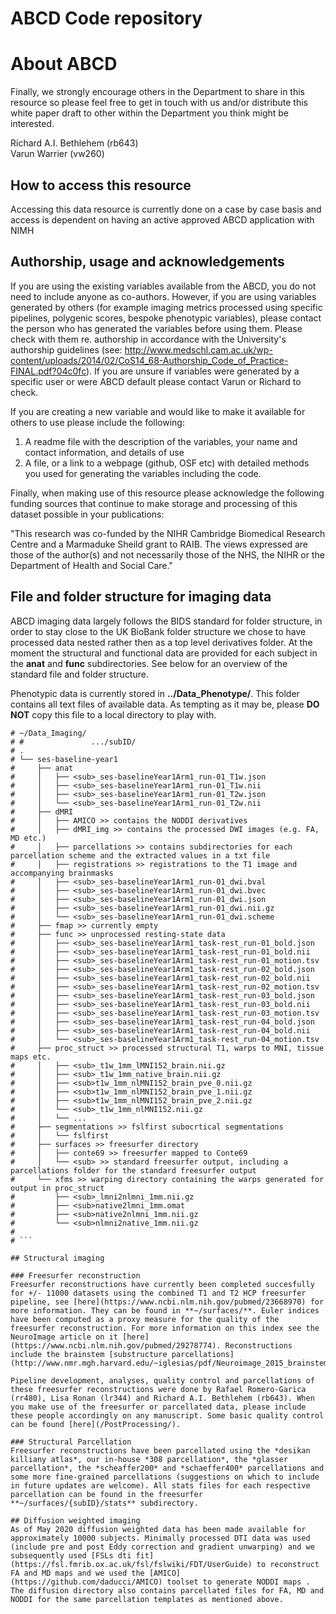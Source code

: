 # ABCD Code repository

# About ABCD


Finally, we strongly encourage others in the Department to share in this resource so please feel free to get in touch with us and/or distribute this white paper draft to other within the Department you think might be interested.

Richard A.I. Bethlehem (rb643)    
Varun Warrier (vw260)      

## How to access this resource
Accessing this data resource is currently done on a case by case basis and access is dependent on having an active approved ABCD application with NIMH

## Authorship, usage and acknowledgements
If you are using the existing variables available from the ABCD, you do not need to include anyone as co-authors. However, if you are using variables generated by others (for example imaging metrics processed using specific pipelines, polygenic scores, bespoke phenotypic variables), please contact the person who has generated the variables before using them. Please check with them re. authorship in accordance with the University's authorship guidelines (see: http://www.medschl.cam.ac.uk/wp-content/uploads/2014/02/CoS14_68-Authorship_Code_of_Practice-FINAL.pdf?04c0fc). If you are unsure if variables were generated by a specific user or were ABCD default please contact Varun or Richard to check.

If you are creating a new variable and would like to make it available for others to use please include the following:    
1. A readme file with the description of the variables, your name and contact information, and details of use   
2. A file, or a link to a webpage (github, OSF etc) with detailed methods you used for generating the variables including the code.    

Finally, when making use of this resource please acknowledge the following funding sources that continue to make storage and processing of this dataset possible in your publications:

"This research was co-funded by the NIHR Cambridge Biomedical Research Centre and a Marmaduke Sheild grant to RAIB. The views expressed are those of the author(s) and not necessarily those of the NHS, the NIHR or the Department of Health and Social Care."


## File and folder structure for imaging data
ABCD imaging data largely follows the BIDS standard for folder structure, in order to stay close to the UK BioBank folder structure we chose to have processed data nested rather then as a top level derivatives folder. At the moment the structural and functional data are provided for each subject in the **anat** and **func** subdirectories. See below for an overview of the standard file and folder structure.

Phenotypic data is currently stored in **../Data_Phenotype/**. This folder contains all text files of available data. As tempting as it may be, please **DO NOT** copy this file to a local directory to play with.

```{r, echo=TRUE}
# ~/Data_Imaging/  
# #               .../subID/  
# .
# └── ses-baseline-year1
#     ├── anat
#     │   ├── <sub>_ses-baselineYear1Arm1_run-01_T1w.json
#     │   ├── <sub>_ses-baselineYear1Arm1_run-01_T1w.nii
#     │   ├── <sub>_ses-baselineYear1Arm1_run-01_T2w.json
#     │   └── <sub>_ses-baselineYear1Arm1_run-01_T2w.nii
#     ├── dMRI
#     │   ├── AMICO >> contains the NODDI derivatives
#     │   ├── dMRI_img >> contains the processed DWI images (e.g. FA, MD etc.)
#     │   ├── parcellations >> contains subdirectories for each parcellation scheme and the extracted values in a txt file
#     │   ├── registrations >> registrations to the T1 image and accompanying brainmasks
#     │   ├── <sub>_ses-baselineYear1Arm1_run-01_dwi.bval
#     │   ├── <sub>_ses-baselineYear1Arm1_run-01_dwi.bvec
#     │   ├── <sub>_ses-baselineYear1Arm1_run-01_dwi.json
#     │   ├── <sub>_ses-baselineYear1Arm1_run-01_dwi.nii.gz
#     │   └── <sub>_ses-baselineYear1Arm1_run-01_dwi.scheme
#     ├── fmap >> currently empty
#     ├── func >> unprocessed resting-state data
#     │   ├── <sub>_ses-baselineYear1Arm1_task-rest_run-01_bold.json
#     │   ├── <sub>_ses-baselineYear1Arm1_task-rest_run-01_bold.nii
#     │   ├── <sub>_ses-baselineYear1Arm1_task-rest_run-01_motion.tsv
#     │   ├── <sub>_ses-baselineYear1Arm1_task-rest_run-02_bold.json
#     │   ├── <sub>_ses-baselineYear1Arm1_task-rest_run-02_bold.nii
#     │   ├── <sub>_ses-baselineYear1Arm1_task-rest_run-02_motion.tsv
#     │   ├── <sub>_ses-baselineYear1Arm1_task-rest_run-03_bold.json
#     │   ├── <sub>_ses-baselineYear1Arm1_task-rest_run-03_bold.nii
#     │   ├── <sub>_ses-baselineYear1Arm1_task-rest_run-03_motion.tsv
#     │   ├── <sub>_ses-baselineYear1Arm1_task-rest_run-04_bold.json
#     │   ├── <sub>_ses-baselineYear1Arm1_task-rest_run-04_bold.nii
#     │   └── <sub>_ses-baselineYear1Arm1_task-rest_run-04_motion.tsv
#     ├── proc_struct >> processed structural T1, warps to MNI, tissue maps etc.
#     │   ├── <sub>_t1w_1mm_lMNI152_brain.nii.gz
#     │   ├── <sub>_t1w_1mm_native_brain.nii.gz
#     │   ├── <sub>t1w_1mm_nlMNI152_brain_pve_0.nii.gz
#     │   ├── <sub>t1w_1mm_nlMNI152_brain_pve_1.nii.gz
#     │   ├── <sub>t1w_1mm_nlMNI152_brain_pve_2.nii.gz
#     │   └── <sub>_t1w_1mm_nlMNI152.nii.gz
#     │   └── ...
#     ├── segmentations >> fslfirst subocrtical segmentations
#     │   └── fslfirst
#     ├── surfaces >> freesurfer directory
#     │   ├── conte69 >> freesurfer mapped to Conte69
#     │   └── <sub> >> standard freesurfer output, including a parcellations folder for the standard freesurfer output
#     └── xfms >> warping directory containing the warps generated for output in proc_struct
#         ├── <sub>_lmni2nlmni_1mm.nii.gz
#         ├── <sub>native2lmni_1mm.omat
#         ├── <sub>native2nlmni_1mm.nii.gz
#         └── <sub>nlmni2native_1mm.nii.gz
#
# ```

## Structural imaging

### Freesurfer reconstruction
Freesurfer reconstructions have currently been completed succesfully for +/- 11000 datasets using the combined T1 and T2 HCP freesurfer pipeline, see [here](https://www.ncbi.nlm.nih.gov/pubmed/23668970) for more information. They can be found in **~/surfaces/**. Euler indices have been computed as a proxy measure for the quality of the freesurfer reconstruction. For more information on this index see the NeuroImage article on it [here](https://www.ncbi.nlm.nih.gov/pubmed/29278774). Reconstructions include the brainstem [substructure parcellations](http://www.nmr.mgh.harvard.edu/~iglesias/pdf/Neuroimage_2015_brainstem.pdf).   

Pipeline development, analyses, quality control and parcellations of these freesurfer reconstructions were done by Rafael Romero-Garica (rr480), Lisa Ronan (lr344) and Richard A.I. Bethlehem (rb643). When you make use of the freesurfer or parcellated data, please include these people accordingly on any manuscript. Some basic quality control can be found [here](/PostProcessing/).

### Structural Parcellation
Freesurfer reconstructions have been parcellated using the *desikan killiany atlas*, our in-house *308 parcellation*, the *glasser parcellation*, the *scheaffer200* and *schaeffer400* parcellations and some more fine-grained parcellations (suggestions on which to include in future updates are welcome). All stats files for each respective parcellation can be found in the freesurfer **~/surfaces/{subID}/stats** subdirectory.

## Diffusion weighted imaging
As of May 2020 diffusion weighted data has been made available for approximately 10000 subjects. Minimally processed DTI data was used (include pre and post Eddy correction and gradient unwarping) and we subsequently used [FSLs dti fit](https://fsl.fmrib.ox.ac.uk/fsl/fslwiki/FDT/UserGuide) to reconstruct FA and MD maps and we used the [AMICO](https://github.com/daducci/AMICO) toolset to generate NODDI maps . The diffusion directory also contains parcellated files for FA, MD and NODDI for the same parcellation templates as mentioned above.

